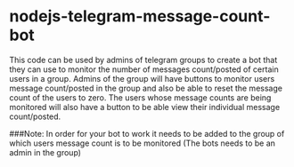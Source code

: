 # nodejs-telegram-message-count-bot

This code can be used by admins of telegram groups to create a bot that they can use to monitor the number of  messages 
count/posted of certain users in a group. Admins of the group will have buttons to monitor users message count/posted in the group
and also be able to reset the message count of the users to zero. The users whose message counts are being monitored will also have a button to
be able view their individual message count/posted.

###Note: In order for your bot to work it needs to be added to the group of which users message count is to be monitored (The bots needs to be an admin in the group)
